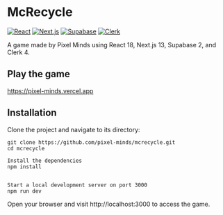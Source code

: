 # McRecycle

[![React](https://img.shields.io/badge/React-18-blue)](https://reactjs.org/)
[![Next.js](https://img.shields.io/badge/Next.js-13-lightgrey)](https://nextjs.org/)
[![Supabase](https://img.shields.io/badge/Supabase-2-yellow)](https://supabase.io/)
[![Clerk](https://img.shields.io/badge/Clerk-4-orange)](https://clerk.dev/)

A game made by Pixel Minds using React 18, Next.js 13, Supabase 2, and Clerk 4.

## Play the game
https://pixel-minds.vercel.app

## Installation

Clone the project and navigate to its directory:

```shell
git clone https://github.com/pixel-minds/mcrecycle.git
cd mcrecycle

Install the dependencies
npm install


Start a local development server on port 3000
npm run dev

```
Open your browser and visit http://localhost:3000 to access the game.
